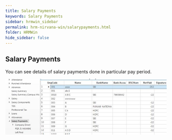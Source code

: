 ```yaml
---
title: Salary Payments
keywords: Salary Payments
sidebar: hrmwin_sidebar
permalink: hrm-nirvana-win/salarypayments.html
folder: HRMWin   
hide_sidebar: false
---
```


## Salary Payments


You can see details of salary payments done in particular pay period.

![](/images/salarypayments.jpg)
